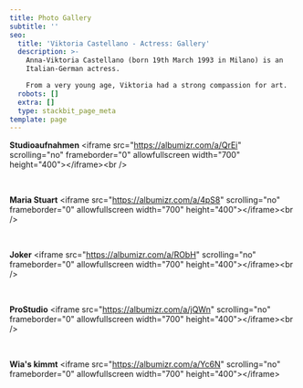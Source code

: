 ```yaml
---
title: Photo Gallery
subtitle: ''
seo:
  title: 'Viktoria Castellano - Actress: Gallery'
  description: >-
    Anna-Viktoria Castellano (born 19th March 1993 in Milano) is an
    Italian-German actress.

    From a very young age, Viktoria had a strong compassion for art.
  robots: []
  extra: []
  type: stackbit_page_meta
template: page
---
```

**Studioaufnahmen**
\<iframe src="https://albumizr.com/a/QrEi" scrolling="no" frameborder="0" allowfullscreen width="700" height="400">\</iframe>\<br />

<br />

**Maria Stuart**
\<iframe src="https://albumizr.com/a/4pS8" scrolling="no" frameborder="0" allowfullscreen width="700" height="400">\</iframe>\<br />

<br />

**Joker**
\<iframe src="https://albumizr.com/a/RObH" scrolling="no" frameborder="0" allowfullscreen width="700" height="400">\</iframe>\<br />

<br />

**ProStudio**
\<iframe src="https://albumizr.com/a/jQWn" scrolling="no" frameborder="0" allowfullscreen width="700" height="400">\</iframe>\<br />

<br />

**Wia's kimmt**
\<iframe src="https://albumizr.com/a/Yc6N" scrolling="no" frameborder="0" allowfullscreen width="700" height="400">\</iframe>
